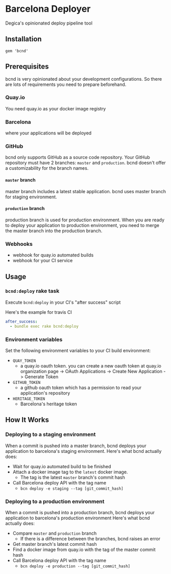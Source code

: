 # Barcelona Deployer

Degica's opinionated deploy pipeline tool

## Installation

```
gem 'bcnd'
```

## Prerequisites

bcnd is very opinionated about your development configurations.
So there are lots of requirements you need to prepare beforehand.

### Quay.io

You need quay.io as your docker image registry

### Barcelona

where your applications will be deployed

### GitHub

bcnd only supports GitHub as a source code repository.
Your GitHub repository must have 2 branches: `master` and `production`.
bcnd doesn't offer a customizability for the branch names.

#### `master` branch

master branch includes a latest stable application. bcnd uses master branch for staging environment.

#### `production` branch

production branch is used for production environment. When you are ready to deploy your application to production environment, you need to merge the master branch into the production branch.

### Webhooks

- webhook for quay.io automated builds
- webhook for your CI service

## Usage

### `bcnd:deploy` rake task

Execute `bcnd:deploy` in your CI's "after success" script

Here's the example for travis CI

```yml
after_success:
  - bundle exec rake bcnd:deploy
```

### Environment variables

Set the following environment variables to your CI build environment:

- `QUAY_TOKEN`
  - a quay.io oauth token. you can create a new oauth token at quay.io organization page -> OAuth Applications -> Create New Application -> Generate Token
- `GITHUB_TOKEN`
  - a github oauth token which has a permission to read your application's repository
- `HERITAGE_TOKEN`
  - Barcelona's heritage token

## How It Works

### Deploying to a staging environment

When a commit is pushed into a master branch, bcnd deploys your application to barcelona's staging environment.
Here's what bcnd actually does:

- Wait for quay.io automated build to be finished
- Attach a docker image tag to the `latest` docker image.
  - The tag is the latest `master` branch's commit hash
- Call Barcelona deploy API with the tag name
  - `bcn deploy -e staging --tag [git_commit_hash]`

### Deploying to a production environment

When a commit is pushed into a production branch, bcnd deploys your application to barcelona's production environment
Here's what bcnd actually does:

- Compare `master` and `production` branch
  - If there is a difference between the branches, bcnd raises an error
- Get master branch's latest commit hash
- Find a docker image from quay.io with the tag of the master commit hash
- Call Barcelona deploy API with the tag name
  - `bcn deploy -e production --tag [git_commit_hash]`
 
